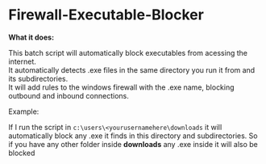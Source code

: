 # Firewall-Executable-Blocker

**What it does:**

This batch script will automatically block executables from acessing the internet.<br>
It automatically detects .exe files in the same directory you run it from and its subdirectories.<br>
It will add rules to the windows firewall with the .exe name, blocking outbound and inbound connections.<br>

Example:

If I run the script in ```c:\users\<yourusernamehere\downloads``` it will automatically block any .exe it finds in this directory and subdirectories.
So if you have any other folder inside **downloads** any .exe inside it will also be blocked
